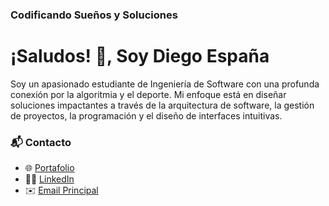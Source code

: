 ### **Codificando Sueños y Soluciones**
# ¡Saludos! 👋, Soy Diego España
Soy un apasionado estudiante de Ingeniería de Software con una profunda conexión por la algoritmia y el deporte. Mi enfoque está en diseñar soluciones impactantes a través de la arquitectura de software, la gestión de proyectos, la programación y el diseño de interfaces intuitivas.

### 📬 **Contacto**
- 🌐 <a href="https://dalejo-espana.vercel.app/home" target="_blank">Portafolio</a>
- 👨‍💼 <a href="https://www.linkedin.com/in/dalejo-espana" target="_blank">LinkedIn</a>
- ✉️ <a href="mailto:dalejo.espana@gmail.com" target="_blank">Email Principal</a>
